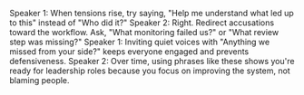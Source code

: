 Speaker 1: When tensions rise, try saying, "Help me understand what led up to this" instead of "Who did it?"
Speaker 2: Right. Redirect accusations toward the workflow. Ask, "What monitoring failed us?" or "What review step was missing?"
Speaker 1: Inviting quiet voices with "Anything we missed from your side?" keeps everyone engaged and prevents defensiveness.
Speaker 2: Over time, using phrases like these shows you're ready for leadership roles because you focus on improving the system, not blaming people.

